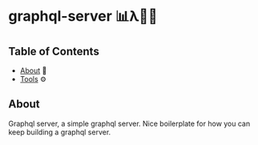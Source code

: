 # graphql-server 📊λ🚀💎

## Table of Contents

- [About](#about) 📖
- [Tools](#tools) ⚙️

## About <a name = "about"></a>

Graphql server, a simple graphql server.
Nice boilerplate for how you can keep building a graphql server.
